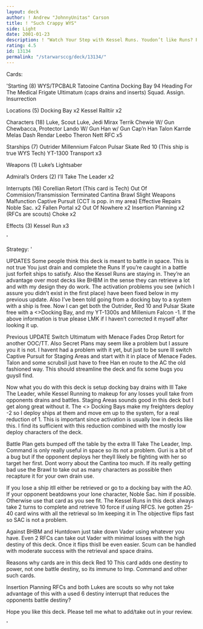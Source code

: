 ```yaml
---
layout: deck
author: ! Andrew "JohnnyUnitas" Carson
title: ! "Such Crappy WYS"
side: Light
date: 2001-01-23
description: ! "Watch Your Step with Kessel Runs. Youdon’t like Runs? Please don’t reviewthis deck unfairly because of it."
rating: 4.5
id: 13134
permalink: "/starwarsccg/deck/13134/"
---
```

Cards: 

'Starting (8)
WYS/TPCBALR
Tatooine
Cantina
Docking Bay 94
Heading For The Medical Frigate
Ultimatum (caps drains and inserts)
Squad. Assign.
Insurrection

Locations (5)
Docking Bay x2
Kessel
Ralltiir x2

Characters (18)
Luke, Scout
Luke, Jedi
Mirax Terrik
Chewie W/ Gun
Chewbacca, Protector
Lando W/ Gun
Han w/ Gun
Cap’n Han
Talon Karrde
Melas
Dash Rendar
Leebo
Theron Nett
RFC x5

Starships (7)
Outrider
Millennium Falcon
Pulsar Skate
Red 10 (This ship is true WYS Tech)
YT-1300 Transport x3

Weapons (1)
Luke’s Lightsaber

Admiral’s Orders (2)
I’ll Take The Leader x2

Interrupts (16)
Corellian Retort (This card is Tech)
Out Of Commision/Transmission Terminated
Cantina Brawl
Slight Weapons Malfunction
Captive Pursuit (CCT is pop. in my area)
Effective Repairs
Noble Sac. x2
Fallen Portal x2
Out Of Nowhere x2
Insertion Planning x2 (RFCs are scouts)
Choke x2

Effects (3)
Kessel Run x3




'

Strategy: '

UPDATES Some people think this deck is
meant to battle in space. This is not true
You just drain and complete the Runs If
you’re caught in a battle just forfeit ships
to satisfy. Also the Kessel Runs are staying
in. They’re an advantage over most decks
like BHBM in the sense they can retrieve
a lot and with my design they do work.
The activation problems you see (which
I assure you didn’t exist in the first place)
have been fixed below in my previous
update. Also I’ve been told going from a
docking bay to a system with a ship is free.
Now I can get both the Outrider, Red 10
and Pulsar Skate free with a <>Docking
Bay, and my YT-1300s and Millenium
Falcon -1. If the above information is true
please LMK if I haven’t corrected it myself
after looking it up.

Previous UPDATE Switch Ultimatum with
Menace Fades Drop Retort for another OOC/TT.
Also Secret Plans may seem like a problem but
I assure you it is not. I havent had a problem with
it yet, but just to be sure Ill switch Captive Pursuit
for Staging Areas and start with it in place of
Menace Fades. Talon and some scrubsll just
have to free Han en route to the AC the old
fashioned way. This should streamline the
deck and fix some bugs you guysll find.

Now what you do with this deck is setup docking
bay drains with Ill Take The Leader, while Kessel
Running to makeup for any losses youll take from
opponents drains and battles. Staging Areas sounds
good in this deck but I get along great without it.
The <> Docking Bays make my freighters deploy -2
so I deploy ships at them and move em up to the
system, for a real reduction of 1. This is
important since activation is usually low in decks
like this. I find its sufficient with this
 reduction combined with the mostly low deploy
characters of the deck.

Battle Plan gets bumped off the table by the
extra Ill Take The Leader, Imp. Command is only
really useful in space so its not a problem. Guri
is a bit of a bug but if the opponent deploys her
theyll likely be fighting with her so target her
first. Dont worry about the Cantina too much. If
its really getting bad use the Brawl to take out
as many characters as possible then recapture it
for your own drain use.

If you lose a ship itll either be retrieved or
go to a docking bay with the AO. If your opponent
beatdowns your lone character, Noble Sac. him if
possible. Otherwise use that card as you see fit.
The Kessel Runs in this deck always take 2 turns
to complete and retrieve 10 force if using RFCS.
Ive gotten 25-40 card wins with all the retrieval
so Im keeping it in The objective flips fast so
SAC is not a problem.

Against BHBM and Huntdown just take down Vader
using whatever you have. Even 2 RFCs can take
out Vader with minimal losses with the high
destiny of this deck. Once it flips thisll be
even easier. Scum can be handled with moderate
success with the retrieval and space drains.

Reasons why cards are in this deck
Red 10 This card adds one destiny to power, not
one battle destiny, so its immune to Imp. Command
and other such cards.

Insertion Planning RFCs and both Lukes are scouts
so why not take advantage of this with a used 6
destiny interrupt that reduces the opponents
battle destiny?

Hope you like this deck. Please tell me what to
add/take out in your review.

'
